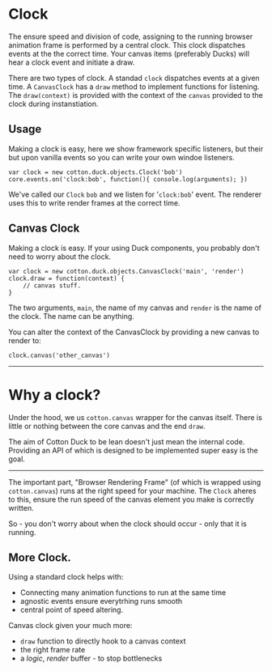 # Clock

The ensure speed and division of code, assigning to the running browser animation frame is performed by a central clock. This clock dispatches events at the the correct time. Your canvas items (preferably Ducks) will hear a clock event and initiate a draw.

There are two types of clock. A standad `clock` dispatches events at a given time. A `CanvasClock` has a `draw` method to implement functions for listening. The `draw(context)` is provided with the context of the `canvas` provided to the clock during instanstiation.

## Usage

Making a clock is easy, here we show framework specific listeners, but their but upon vanilla events so you can write your own windoe listeners.

    var clock = new cotton.duck.objects.Clock('bob')
    core.events.on('clock:bob', function(){ console.log(arguments); })

We've called our `Clock` `bob` and we listen for '`clock:bob`' event. The renderer uses this to write render frames at the correct time. 

## Canvas Clock

Making a clock is easy. If your using Duck components, you probably don't need to worry about the clock.

    var clock = new cotton.duck.objects.CanvasClock('main', 'render')
    clock.draw = function(context) {
        // canvas stuff.
    }

The two arguments, `main`, the name of my canvas and `render` is the name of the clock. The name can be anything.

You can alter the context of the CanvasClock by providing a new canvas to render to:

    clock.canvas('other_canvas')

---

# Why a clock?

Under the hood, we us `cotton.canvas` wrapper for the canvas itself. There is little or nothing between the core canvas and the end `draw`. 

The aim of Cotton Duck to be lean doesn't just mean the internal code. Providing an API of which is designed to be implemented super easy is the goal.

---

The important part, "Browser Rendering Frame" (of which is wrapped using `cotton.canvas`) runs at the right speed for your machine. The `Clock` aheres to this, ensure the run speed of the canvas element you make is correctly written.

So - you don't worry about when the clock should occur - only that it is running.

## More Clock.

Using a standard clock helps with:

+ Connecting many animation functions to run at the same time
+ agnostic events ensure everytrhing runs smooth
+ central point of speed altering.

Canvas clock given your much more:

+ `draw` function to directly hook to a canvas context
+ the right frame rate
+ a *logic*, *render* buffer - to stop bottlenecks
